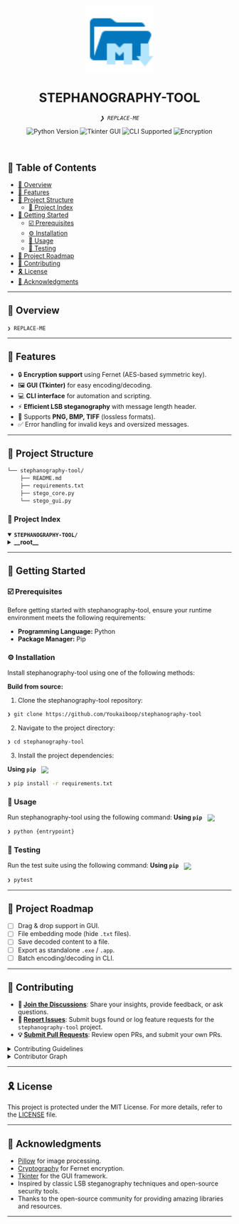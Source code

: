 <p align="center">
    <img src="https://raw.githubusercontent.com/PKief/vscode-material-icon-theme/ec559a9f6bfd399b82bb44393651661b08aaf7ba/icons/folder-markdown-open.svg" align="center" width="30%">
</p>
<p align="center"><h1 align="center">STEPHANOGRAPHY-TOOL</h1></p>
<p align="center">
	<em><code>❯ REPLACE-ME</code></em>
</p>
<p align="center">
  <img src="https://img.shields.io/badge/python-3.8%2B-blue" alt="Python Version">
  <img src="https://img.shields.io/badge/gui-tkinter-green" alt="Tkinter GUI">
  <img src="https://img.shields.io/badge/cli-supported-orange" alt="CLI Supported">
  <img src="https://img.shields.io/badge/encryption-fernet-red" alt="Encryption">
</p>
<p align="center">
</p>
<p align="center">
	
</p>
<br>

## 🔗 Table of Contents

- [📍 Overview](#-overview)
- [👾 Features](#-features)
- [📁 Project Structure](#-project-structure)
  - [📂 Project Index](#-project-index)
- [🚀 Getting Started](#-getting-started)
  - [☑️ Prerequisites](#-prerequisites)
  - [⚙️ Installation](#-installation)
  - [🤖 Usage](#🤖-usage)
  - [🧪 Testing](#🧪-testing)
- [📌 Project Roadmap](#-project-roadmap)
- [🔰 Contributing](#-contributing)
- [🎗 License](#-license)
- [🙌 Acknowledgments](#-acknowledgments)

---

## 📍 Overview

<code>❯ REPLACE-ME</code>

---

## 👾 Features

- 🔒 **Encryption support** using Fernet (AES-based symmetric key).
- 🖼️ **GUI (Tkinter)** for easy encoding/decoding.
- 💻 **CLI interface** for automation and scripting.
- ⚡ **Efficient LSB steganography** with message length header.
- 📂 Supports **PNG, BMP, TIFF** (lossless formats).
- ✅ Error handling for invalid keys and oversized messages.

---

## 📁 Project Structure

```sh
└── stephanography-tool/
    ├── README.md
    ├── requirements.txt
    ├── stego_core.py
    └── stego_gui.py
```


### 📂 Project Index
<details open>
	<summary><b><code>STEPHANOGRAPHY-TOOL/</code></b></summary>
	<details> <!-- __root__ Submodule -->
		<summary><b>__root__</b></summary>
		<blockquote>
			<table>
			<tr>
				<td><b><a href='https://github.com/Youkaiboop/stephanography-tool/blob/master/stego_gui.py'>stego_gui.py</a></b></td>
				<td><code>❯ REPLACE-ME</code></td>
			</tr>
			<tr>
				<td><b><a href='https://github.com/Youkaiboop/stephanography-tool/blob/master/stego_core.py'>stego_core.py</a></b></td>
				<td><code>❯ REPLACE-ME</code></td>
			</tr>
			<tr>
				<td><b><a href='https://github.com/Youkaiboop/stephanography-tool/blob/master/requirements.txt'>requirements.txt</a></b></td>
				<td><code>❯ REPLACE-ME</code></td>
			</tr>
			</table>
		</blockquote>
	</details>
</details>

---
## 🚀 Getting Started

### ☑️ Prerequisites

Before getting started with stephanography-tool, ensure your runtime environment meets the following requirements:

- **Programming Language:** Python
- **Package Manager:** Pip


### ⚙️ Installation

Install stephanography-tool using one of the following methods:

**Build from source:**

1. Clone the stephanography-tool repository:
```sh
❯ git clone https://github.com/Youkaiboop/stephanography-tool
```

2. Navigate to the project directory:
```sh
❯ cd stephanography-tool
```

3. Install the project dependencies:


**Using `pip`** &nbsp; [<img align="center" src="https://img.shields.io/badge/Pip-3776AB.svg?style={badge_style}&logo=pypi&logoColor=white" />](https://pypi.org/project/pip/)

```sh
❯ pip install -r requirements.txt
```




### 🤖 Usage
Run stephanography-tool using the following command:
**Using `pip`** &nbsp; [<img align="center" src="https://img.shields.io/badge/Pip-3776AB.svg?style={badge_style}&logo=pypi&logoColor=white" />](https://pypi.org/project/pip/)

```sh
❯ python {entrypoint}
```


### 🧪 Testing
Run the test suite using the following command:
**Using `pip`** &nbsp; [<img align="center" src="https://img.shields.io/badge/Pip-3776AB.svg?style={badge_style}&logo=pypi&logoColor=white" />](https://pypi.org/project/pip/)

```sh
❯ pytest
```


---
## 📌 Project Roadmap

- [ ] Drag & drop support in GUI.
- [ ] File embedding mode (hide `.txt` files).
- [ ] Save decoded content to a file.
- [ ] Export as standalone `.exe` / `.app`.
- [ ] Batch encoding/decoding in CLI.

---

## 🔰 Contributing

- **💬 [Join the Discussions](https://github.com/Youkaiboop/stephanography-tool/discussions)**: Share your insights, provide feedback, or ask questions.
- **🐛 [Report Issues](https://github.com/Youkaiboop/stephanography-tool/issues)**: Submit bugs found or log feature requests for the `stephanography-tool` project.
- **💡 [Submit Pull Requests](https://github.com/Youkaiboop/stephanography-tool/blob/main/CONTRIBUTING.md)**: Review open PRs, and submit your own PRs.

<details closed>
<summary>Contributing Guidelines</summary>

1. **Fork the Repository**: Start by forking the project repository to your github account.
2. **Clone Locally**: Clone the forked repository to your local machine using a git client.
   ```sh
   git clone https://github.com/Youkaiboop/stephanography-tool
   ```
3. **Create a New Branch**: Always work on a new branch, giving it a descriptive name.
   ```sh
   git checkout -b new-feature-x
   ```
4. **Make Your Changes**: Develop and test your changes locally.
5. **Commit Your Changes**: Commit with a clear message describing your updates.
   ```sh
   git commit -m 'Implemented new feature x.'
   ```
6. **Push to github**: Push the changes to your forked repository.
   ```sh
   git push origin new-feature-x
   ```
7. **Submit a Pull Request**: Create a PR against the original project repository. Clearly describe the changes and their motivations.
8. **Review**: Once your PR is reviewed and approved, it will be merged into the main branch. Congratulations on your contribution!
</details>

<details closed>
<summary>Contributor Graph</summary>
<br>
<p align="left">
   <a href="https://github.com{/Youkaiboop/stephanography-tool/}graphs/contributors">
      <img src="https://contrib.rocks/image?repo=Youkaiboop/stephanography-tool">
   </a>
</p>
</details>

---

## 🎗 License

This project is protected under the MIT License. For more details, refer to the [LICENSE](https://choosealicense.com/licenses/) file.

---

## 🙌 Acknowledgments
- [Pillow](https://python-pillow.org/) for image processing.  
- [Cryptography](https://cryptography.io/) for Fernet encryption.  
- [Tkinter](https://docs.python.org/3/library/tkinter.html) for the GUI framework.  
- Inspired by classic LSB steganography techniques and open-source security tools.  
- Thanks to the open-source community for providing amazing libraries and resources. 

---
